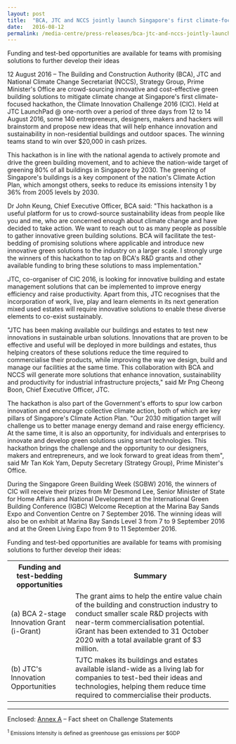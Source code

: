 ```yaml
---
layout: post
title:  "BCA, JTC and NCCS jointly launch Singapore's first climate-focused hackathon for green solutions"
date:   2016-08-12
permalink: /media-centre/press-releases/bca-jtc-and-nccs-jointly-launch-singapore's-first-climate-focused-hackathon-for-green-solutions/
---
```


Funding and test-bed opportunities are available for teams with promising solutions to further develop their ideas

12 August 2016 – The Building and Construction Authority (BCA), JTC and National Climate Change Secretariat (NCCS), Strategy Group, Prime Minister's Office are crowd-sourcing innovative and cost-effective green building solutions to mitigate climate change at Singapore's first climate-focused hackathon, the Climate Innovation Challenge 2016 (CIC). Held at JTC LaunchPad @ one-north over a period of three days from 12 to 14 August 2016, some 140 entrepreneurs, designers, makers and hackers will brainstorm and propose new ideas that will help enhance innovation and sustainability in non-residential buildings and outdoor spaces. The winning teams stand to win over $20,000 in cash prizes.

This hackathon is in line with the national agenda to actively promote and drive the green building movement, and to achieve the nation-wide target of greening 80% of all buildings in Singapore by 2030. The greening of Singapore's buildings is a key component of the nation's Climate Action Plan, which amongst others, seeks to reduce its emissions intensity 1 by 36% from 2005 levels by 2030.

Dr John Keung, Chief Executive Officer, BCA said: "This hackathon is a useful platform for us to crowd-source sustainability ideas from people like you and me, who are concerned enough about climate change and have decided to take action. We want to reach out to as many people as possible to gather innovative green building solutions. BCA will facilitate the test-bedding of promising solutions where applicable and introduce new innovative green solutions to the industry on a larger scale. I strongly urge the winners of this hackathon to tap on BCA's R&D grants and other available funding to bring these solutions to mass implementation."

JTC, co-organiser of CIC 2016, is looking for innovative building and estate management solutions that can be implemented to improve energy efficiency and raise productivity. Apart from this, JTC recognises that the incorporation of work, live, play and learn elements in its next generation mixed used estates will require innovative solutions to enable these diverse elements to co-exist sustainably.

"JTC has been making available our buildings and estates to test new innovations in sustainable urban solutions. Innovations that are proven to be effective and useful will be deployed in more buildings and estates, thus helping creators of these solutions reduce the time required to commercialise their products, while improving the way we design, build and manage our facilities at the same time. This collaboration with BCA and NCCS will generate more solutions that enhance innovation, sustainability and productivity for industrial infrastructure projects," said Mr Png Cheong Boon, Chief Executive Officer, JTC.

The hackathon is also part of the Government's efforts to spur low carbon innovation and encourage collective climate action, both of which are key pillars of Singapore's Climate Action Plan. "Our 2030 mitigation target will challenge us to better manage energy demand and raise energy efficiency. At the same time, it is also an opportunity, for individuals and enterprises to innovate and develop green solutions using smart technologies. This hackathon brings the challenge and the opportunity to our designers, makers and entrepreneurs, and we look forward to great ideas from them", said Mr Tan Kok Yam, Deputy Secretary (Strategy Group), Prime Minister's Office.

During the Singapore Green Building Week (SGBW) 2016, the winners of CIC will receive their prizes from Mr Desmond Lee, Senior Minister of State for Home Affairs and National Development at the International Green Building Conference (IGBC) Welcome Reception at the Marina Bay Sands Expo and Convention Centre on 7 September 2016. The winning ideas will also be on exhibit at Marina Bay Sands Level 3 from 7 to 9 September 2016 and at the Green Living Expo from 9 to 11 September 2016.

Funding and test-bed opportunities are available for teams with promising solutions to further develop their ideas:

<table class="table-h">
  <tr>
    <th>Funding and test-bedding opportunities</th>
    <th>Summary</th>
  </tr>
  <tr>
    <td>(a) BCA 2-stage Innovation Grant (i-Grant)</td>
    <td>The grant aims to help the entire value chain of the building and construction industry to conduct smaller scale R&D projects with near-term commercialisation potential. iGrant has been extended to 31 October 2020 with a total available grant of $3 million.</td>
  </tr>
  <tr>
    <td>(b) JTC's Innovation Opportunities</td>
    <td>TJTC makes its buildings and estates available island-wide as a living lab for companies to test-bed their ideas and technologies, helping them reduce time required to commercialise their products.</td>
  </tr>
  </table>
  
  ---
  Enclosed:
[Annex A](/images/press%20release%20images/press_cic_annexa.pdf) – Fact sheet on Challenge Statements

<sub><sup>1</sup> Emissions Intensity is defined as greenhouse gas emissions per $GDP</sub>

